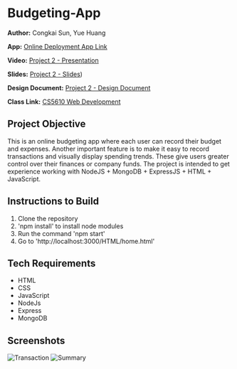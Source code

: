 # Budgeting-App

**Author:**
Congkai Sun, Yue Huang

**App:**
[Online Deployment App Link](https://budget-planning.onrender.com/HTML/home.html)

**Video:**
[Project 2 - Presentation](https://github.com/CERKO12/Budgeting-App/assets/117726096/4f49e86b-b795-4160-ba4f-42c96bc8d0f6)

**Slides:**
[Project 2 - Slides](https://docs.google.com/presentation/d/1NHVks6xvkiJ7TyfnIJNo7aAlud8cVx2by3vjYKJeTSI/edit#slide=id.p))

**Design Document:**
[Project 2 - Design Document](https://github.com/CERKO12/Budgeting-App/files/12855697/Project.2.-.Design.Document.pdf)

**Class Link:**
[CS5610 Web Development](https://johnguerra.co/classes/webDevelopment_fall_2023/)

## Project Objective
This is an online budgeting app where each user can record their budget and expenses. Another important feature is to make it easy to record transactions and visually display spending trends. These give users greater control over their finances or company funds. The project is intended to get experience working with NodeJS + MongoDB + ExpressJS + HTML + JavaScript.

## Instructions to Build
1. Clone the repository
2. 'npm install' to install node modules
3. Run the command 'npm start'
4. Go to 'http://localhost:3000/HTML/home.html'

## Tech Requirements
* HTML
* CSS
* JavaScript
* NodeJs
* Express
* MongoDB

## Screenshots
![Transaction](https://github.com/CERKO12/Budgeting-App/assets/117726096/190054e3-1aab-4493-ac8f-b59d4ddfb8d5)
![Summary](https://github.com/CERKO12/Budgeting-App/assets/117726096/900b3dbc-2fe0-469c-b894-cb293082726f)

